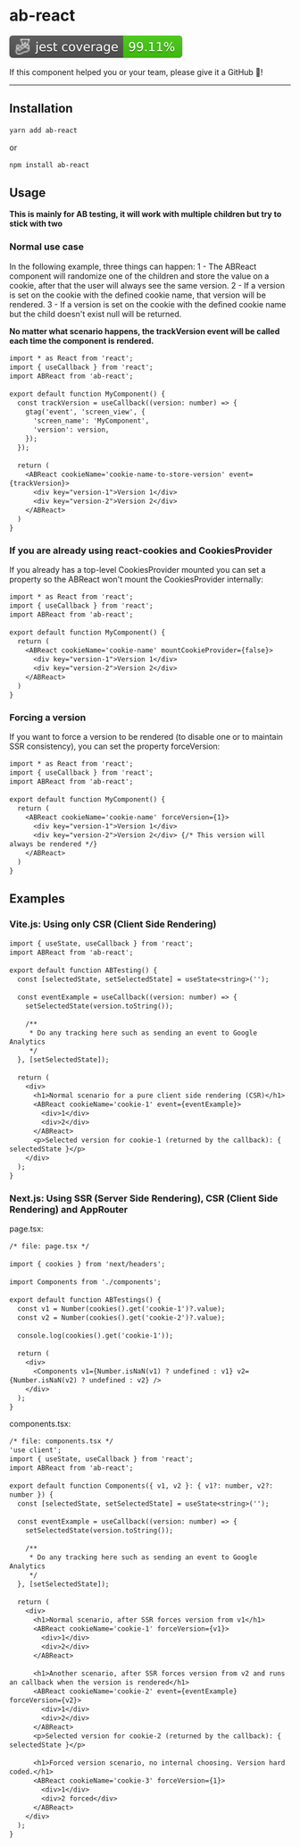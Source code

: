 # ab-react

![Jest coverage](./badges/coverage-jest%20coverage.svg)

If this component helped you or your team, please give it a GitHub 🌟!

---

## Installation

```sh
yarn add ab-react
```

or 

```sh
npm install ab-react
```

## Usage

**This is mainly for AB testing, it will work with multiple children but try to stick with two**

### Normal use case

In the following example, three things can happen:
1 - The ABReact component will randomize one of the children and store the value on a cookie, after that the user will always see the same version. 
2 - If a version is set on the cookie with the defined cookie name, that version will be rendered.
3 - If a version is set on the cookie with the defined cookie name but the child doesn't exist null will be returned.

**No matter what scenario happens, the trackVersion event will be called each time the component is rendered.**

```tsx
import * as React from 'react';
import { useCallback } from 'react';
import ABReact from 'ab-react';

export default function MyComponent() {
  const trackVersion = useCallback((version: number) => {
    gtag('event', 'screen_view', {
      'screen_name': 'MyComponent',
      'version': version,
    });
  });

  return (
    <ABReact cookieName='cookie-name-to-store-version' event={trackVersion}>
      <div key="version-1">Version 1</div>
      <div key="version-2">Version 2</div>
    </ABReact>
  ) 
}
```

### If you are already using react-cookies and CookiesProvider

If you already has a top-level CookiesProvider mounted you can set a property so the ABReact won't mount the CookiesProvider internally:

```tsx
import * as React from 'react';
import { useCallback } from 'react';
import ABReact from 'ab-react';

export default function MyComponent() {
  return (
    <ABReact cookieName='cookie-name' mountCookieProvider={false}>
      <div key="version-1">Version 1</div>
      <div key="version-2">Version 2</div>
    </ABReact>
  ) 
}
```

### Forcing a version

If you want to force a version to be rendered (to disable one or to maintain SSR consistency), you can set the property forceVersion:

```tsx
import * as React from 'react';
import { useCallback } from 'react';
import ABReact from 'ab-react';

export default function MyComponent() {
  return (
    <ABReact cookieName='cookie-name' forceVersion={1}>
      <div key="version-1">Version 1</div>
      <div key="version-2">Version 2</div> {/* This version will always be rendered */}
    </ABReact>
  ) 
}
```

## Examples

### Vite.js: Using only CSR (Client Side Rendering)

```tsx
import { useState, useCallback } from 'react';
import ABReact from 'ab-react';

export default function ABTesting() {
  const [selectedState, setSelectedState] = useState<string>('');

  const eventExample = useCallback((version: number) => {
    setSelectedState(version.toString());

    /**
     * Do any tracking here such as sending an event to Google Analytics
     */
  }, [setSelectedState]);

  return (
    <div>
      <h1>Normal scenario for a pure client side rendering (CSR)</h1>
      <ABReact cookieName='cookie-1' event={eventExample}>
        <div>1</div>
        <div>2</div>
      </ABReact>
      <p>Selected version for cookie-1 (returned by the callback): { selectedState }</p>
    </div>
  );
}
```

### Next.js: Using SSR (Server Side Rendering), CSR (Client Side Rendering) and AppRouter

page.tsx:
```tsx
/* file: page.tsx */

import { cookies } from 'next/headers';

import Components from './components';

export default function ABTestings() {
  const v1 = Number(cookies().get('cookie-1')?.value);
  const v2 = Number(cookies().get('cookie-2')?.value);

  console.log(cookies().get('cookie-1'));

  return (
    <div>
      <Components v1={Number.isNaN(v1) ? undefined : v1} v2={Number.isNaN(v2) ? undefined : v2} />
    </div>
  );
}
```

components.tsx:
```tsx
/* file: components.tsx */
'use client';
import { useState, useCallback } from 'react';
import ABReact from 'ab-react';

export default function Components({ v1, v2 }: { v1?: number, v2?: number }) {
  const [selectedState, setSelectedState] = useState<string>('');

  const eventExample = useCallback((version: number) => {
    setSelectedState(version.toString());

    /**
     * Do any tracking here such as sending an event to Google Analytics
     */
  }, [setSelectedState]);

  return (
    <div>
      <h1>Normal scenario, after SSR forces version from v1</h1>
      <ABReact cookieName='cookie-1' forceVersion={v1}>
        <div>1</div>
        <div>2</div>
      </ABReact>

      <h1>Another scenario, after SSR forces version from v2 and runs an callback when the version is rendered</h1>
      <ABReact cookieName='cookie-2' event={eventExample} forceVersion={v2}>
        <div>1</div>
        <div>2</div>
      </ABReact>
      <p>Selected version for cookie-2 (returned by the callback): { selectedState }</p>

      <h1>Forced version scenario, no internal choosing. Version hard coded.</h1>
      <ABReact cookieName='cookie-3' forceVersion={1}>
        <div>1</div>
        <div>2 forced</div>
      </ABReact>
    </div>
  );
}
```